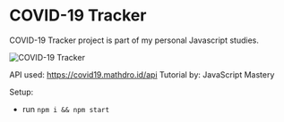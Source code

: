 # COVID-19 Tracker

COVID-19 Tracker project is part of my personal Javascript studies.

![COVID-19 Tracker](https://i.ibb.co/X87BqVY/Screenshot-2020-04-13-at-10-14-58.png)

API used: https://covid19.mathdro.id/api
Tutorial by: JavaScript Mastery

Setup:
- run ```npm i && npm start```